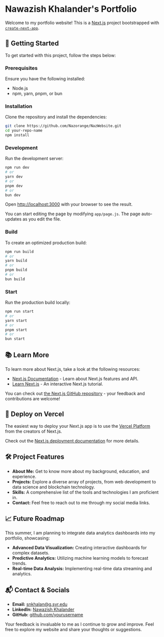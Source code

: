 # Nawazish Khalander's Portfolio

Welcome to my portfolio website! This is a [Next.js](https://nextjs.org/) project bootstrapped with [`create-next-app`](https://github.com/vercel/next.js/tree/canary/packages/create-next-app).

## 🌟 Getting Started

To get started with this project, follow the steps below:

### Prerequisites

Ensure you have the following installed:
- Node.js
- npm, yarn, pnpm, or bun

### Installation

Clone the repository and install the dependencies:

```bash
git clone https://github.com/Nazorange/NazWebsite.git
cd your-repo-name
npm install
```

### Development

Run the development server:

```bash
npm run dev
# or
yarn dev
# or
pnpm dev
# or
bun dev
```

Open [http://localhost:3000](http://localhost:3000) with your browser to see the result.

You can start editing the page by modifying `app/page.js`. The page auto-updates as you edit the file.

### Build

To create an optimized production build:

```bash
npm run build
# or
yarn build
# or
pnpm build
# or
bun build
```

### Start

Run the production build locally:

```bash
npm run start
# or
yarn start
# or
pnpm start
# or
bun start
```

## 📚 Learn More

To learn more about Next.js, take a look at the following resources:
- [Next.js Documentation](https://nextjs.org/docs) - Learn about Next.js features and API.
- [Learn Next.js](https://nextjs.org/learn) - An interactive Next.js tutorial.

You can check out [the Next.js GitHub repository](https://github.com/vercel/next.js/) - your feedback and contributions are welcome!

## 🚀 Deploy on Vercel

The easiest way to deploy your Next.js app is to use the [Vercel Platform](https://vercel.com/new?utm_medium=default-template&filter=next.js&utm_source=create-next-app&utm_campaign=create-next-app-readme) from the creators of Next.js.

Check out the [Next.js deployment documentation](https://nextjs.org/docs/deployment) for more details.

## 🛠️ Project Features

- **About Me:** Get to know more about my background, education, and experience.
- **Projects:** Explore a diverse array of projects, from web development to data science and blockchain technology.
- **Skills:** A comprehensive list of the tools and technologies I am proficient in.
- **Contact:** Feel free to reach out to me through my social media links.

## 📈 Future Roadmap

This summer, I am planning to integrate data analytics dashboards into my portfolio, showcasing:
- **Advanced Data Visualization:** Creating interactive dashboards for complex datasets.
- **Predictive Analytics:** Utilizing machine learning models to forecast trends.
- **Real-time Data Analysis:** Implementing real-time data streaming and analytics.

## 📬 Contact & Socials

- **Email:** [snkhalan@g.syr.edu](mailto:snkhalan@g.syr.edu)
- **LinkedIn:** [Nawazish Khalander](https://www.linkedin.com/in/nawazish-khalander)
- **GitHub:** [github.com/yourusername](https://github.com/Nazorange)


Your feedback is invaluable to me as I continue to grow and improve. Feel free to explore my website and share your thoughts or suggestions.

